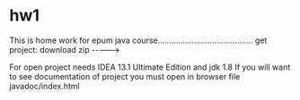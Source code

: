 hw1
===

This is home work for epum java course..........................................              get project: download zip  ----->


For open project needs  IDEA 13.1 Ultimate Edition and jdk 1.8
If you will want to see documentation of project you must open in browser file javadoc/index.html